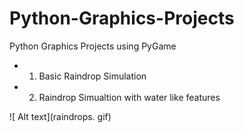 # Python-Graphics-Projects
Python Graphics Projects using PyGame

- 1. Basic Raindrop Simulation 
- 2. Raindrop Simualtion with water like features 
   
![ Alt text](raindrops. gif) 
    
